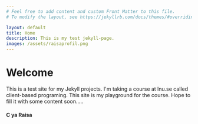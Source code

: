 ```yaml
---
# Feel free to add content and custom Front Matter to this file.
# To modify the layout, see https://jekyllrb.com/docs/themes/#overriding-theme-defaults

layout: default
title: Home
description: This is my test jekyll-page.
images: /assets/raisaprofil.png 
---
```


# Welcome

This is a test site for my Jekyll projects. I'm taking a course at lnu.se called client-based programing.
This site is my playground for the course. Hope to fill it with some content soon.....

#### C ya Raisa 

